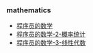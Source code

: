 ### mathematics
- [程序员的数学](math.md)
- [程序员的数学-2-概率统计](math_2_probability.md)
- [程序员的数学-3-线性代数](math_3_linear_algebra.md)